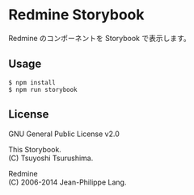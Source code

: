 # Redmine Storybook

Redmine のコンポーネントを Storybook で表示します。

## Usage

```
$ npm install
$ npm run storybook
```

## License

GNU General Public License v2.0

This Storybook.  
(C) Tsuyoshi Tsurushima.

Redmine  
(C) 2006-2014 Jean-Philippe Lang.
